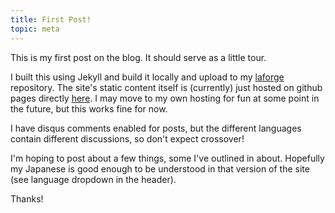 ```yaml
---
title: First Post!
topic: meta
---
```


This is my first post on the blog.  It should serve as a little tour.

I built this using Jekyll and build it locally and upload to my [laforge](http://github.com/brandonpollack23/laforge) repository.
The site's static content itself is (currently) just hosted on github pages directly [here](http://github.com/brandonpollack23/brandonpollack23.github.io). 
 I may move to my own hosting for fun at some point in the future, but this works fine for now.

I have disqus comments enabled for posts, but the different languages contain different discussions, so don't expect crossover!

I'm hoping to post about a few things, some I've outlined in about.  Hopefully my Japanese is good enough to be understood in that version of the site (see language dropdown in the header).

Thanks!
